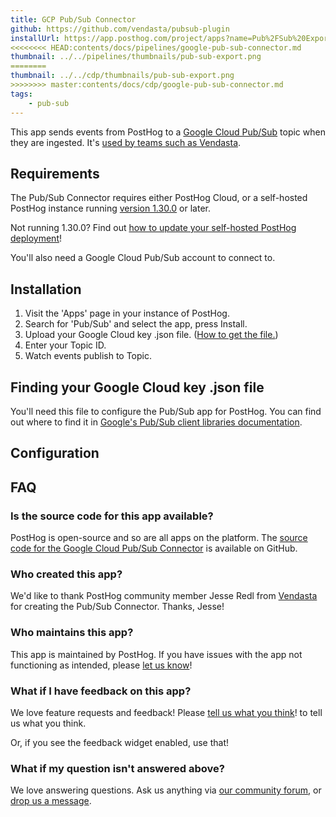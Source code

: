 ```yaml
---
title: GCP Pub/Sub Connector
github: https://github.com/vendasta/pubsub-plugin
installUrl: https://app.posthog.com/project/apps?name=Pub%2FSub%20Export
<<<<<<<< HEAD:contents/docs/pipelines/google-pub-sub-connector.md
thumbnail: ../../pipelines/thumbnails/pub-sub-export.png
========
thumbnail: ../../cdp/thumbnails/pub-sub-export.png
>>>>>>>> master:contents/docs/cdp/google-pub-sub-connector.md
tags:
    - pub-sub
---
```


This app sends events from PostHog to a [Google Cloud Pub/Sub](https://cloud.google.com/pubsub/) topic when they are ingested. It's [used by teams such as Vendasta](https://posthog.com/customers/vendasta).

## Requirements

The Pub/Sub Connector requires either PostHog Cloud, or a self-hosted PostHog instance running [version 1.30.0](https://posthog.com/blog/the-posthog-array-1-30-0) or later.

Not running 1.30.0? Find out [how to update your self-hosted PostHog deployment](https://posthog.com/docs/runbook/upgrading-posthog)!

You'll also need a Google Cloud Pub/Sub account to connect to.

## Installation

1. Visit the 'Apps' page in your instance of PostHog.
2. Search for 'Pub/Sub' and select the app, press Install.
3. Upload your Google Cloud key .json file. ([How to get the file.](https://cloud.google.com/pubsub/docs/reference/libraries))
4. Enter your Topic ID.
5. Watch events publish to Topic.

## Finding your Google Cloud key .json file

You'll need this file to configure the Pub/Sub app for PostHog. You can find out where to find it in [Google's Pub/Sub client libraries documentation](https://cloud.google.com/pubsub/docs/reference/libraries).

## Configuration

<AppParameters />

## FAQ

### Is the source code for this app available?

PostHog is open-source and so are all apps on the platform. The [source code for the Google Cloud Pub/Sub Connector](https://github.com/PostHog/pubsub-plugin) is available on GitHub.

### Who created this app?

We'd like to thank PostHog community member Jesse Redl from [Vendasta](https://posthog.com/customers/vendasta) for creating the Pub/Sub Connector. Thanks, Jesse!

### Who maintains this app?

This app is maintained by PostHog. If you have issues with the app not functioning as intended, please [let us know](http://app.posthog.com/home#supportModal)!

### What if I have feedback on this app?

We love feature requests and feedback! Please [tell us what you think](http://app.posthog.com/home#supportModal)! to tell us what you think.

Or, if you see the feedback widget enabled, use that!

### What if my question isn't answered above?

We love answering questions. Ask us anything via [our community forum](/questions), or [drop us a message](http://app.posthog.com/home#supportModal). 